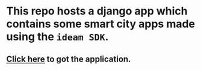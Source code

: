 # This repo hosts a django app which contains some smart city apps made using the `ideam SDK`.

## [Click here](https://goo.gl/u2J2Pq) to got the application.

